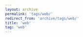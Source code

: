 ```yaml
---
layout: archive
permalink: 'tags/web/'
redirect_from: 'archive/tags/web/'
title: 'web'
tag: 'web'
---
```

